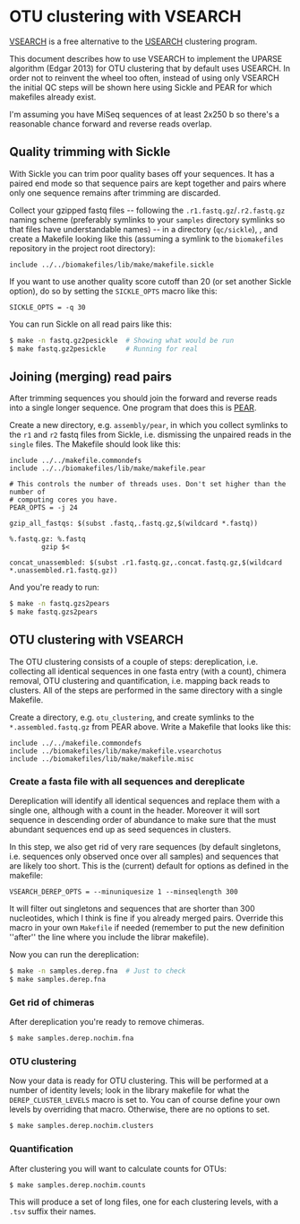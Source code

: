 # OTU clustering with VSEARCH

[VSEARCH](https://github.com/torognes/vsearch) is a free alternative to the
[USEARCH](http://drive5.com/usearch/) clustering program. 

This document describes how to use VSEARCH to implement the UPARSE algorithm 
(Edgar 2013) for OTU clustering that by default uses USEARCH. In order not to 
reinvent the wheel too often, instead of using only VSEARCH the initial QC
steps will be shown here using Sickle and PEAR for which makefiles already
exist.

I'm assuming you have MiSeq sequences of at least 2x250 b so there's a reasonable 
chance forward and reverse reads overlap.

## Quality trimming with Sickle

With Sickle you can trim poor quality bases off your sequences. It has a 
paired end mode so that sequence pairs are kept together and pairs where only
one sequence remains after trimming are discarded.

Collect your gzipped fastq files -- following the `.r1.fastq.gz`/`.r2.fastq.gz` 
naming scheme (preferably symlinks to your `samples` directory symlinks so that
files have understandable names) -- in a directory (`qc/sickle`), , and create a 
Makefile looking like this (assuming a symlink to the `biomakefiles` repository 
in the project root directory):

```make
include ../../biomakefiles/lib/make/makefile.sickle
```

If you want to use another quality score cutoff than 20 (or set another Sickle 
option), do so by setting the `SICKLE_OPTS` macro like this:

```make
SICKLE_OPTS = -q 30
```

You can run Sickle on all read pairs like this:

```bash
$ make -n fastq.gz2pesickle  # Showing what would be run
$ make fastq.gz2pesickle     # Running for real
```

## Joining (merging) read pairs

After trimming sequences you should join the forward and reverse reads into a 
single longer sequence. One program that does this is 
[PEAR](http://sco.h-its.org/exelixis/web/software/pear/).

Create a new directory, e.g. `assembly/pear`, in which you collect symlinks to
the `r1` and `r2` fastq files from Sickle, i.e. dismissing the unpaired reads in
the `single` files. The Makefile should look like this:

```make
include ../../makefile.commondefs
include ../../biomakefiles/lib/make/makefile.pear

# This controls the number of threads uses. Don't set higher than the number of
# computing cores you have.
PEAR_OPTS = -j 24

gzip_all_fastqs: $(subst .fastq,.fastq.gz,$(wildcard *.fastq))

%.fastq.gz: %.fastq
        gzip $<

concat_unassembled: $(subst .r1.fastq.gz,.concat.fastq.gz,$(wildcard *.unassembled.r1.fastq.gz))
```

And you're ready to run:

```bash
$ make -n fastq.gzs2pears
$ make fastq.gzs2pears
```

## OTU clustering with VSEARCH

The OTU clustering consists of a couple of steps: dereplication, i.e. collecting all
identical sequences in one fasta entry (with a count), chimera removal, OTU clustering
and quantification, i.e. mapping back reads to clusters. All of the steps are performed
in the same directory with a single Makefile.

Create a directory, e.g. `otu_clustering`, and create symlinks to the `*.assembled.fastq.gz`
from PEAR above. Write a Makefile that looks like this:

```make
include ../../makefile.commondefs
include ../biomakefiles/lib/make/makefile.vsearchotus
include ../biomakefiles/lib/make/makefile.misc
```

### Create a fasta file with all sequences and dereplicate

Dereplication will identify all identical sequences and replace them with a single one,
although with a count in the header. Moreover it will sort sequence in descending order
of abundance to make sure that the must abundant sequences end up as seed sequences in
clusters.

In this step, we also get rid of very rare sequences (by default singletons, i.e. sequences
only observed once over all samples) and sequences that are likely too short. This is the
(current) default for options as defined in the makefile:

```make
VSEARCH_DEREP_OPTS = --minuniquesize 1 --minseqlength 300
```

It will filter out singletons and sequences that are shorter than 300 nucleotides, which I
think is fine if you already merged pairs. Override this macro in your own <code>Makefile</code>
if needed (remember to put the new definition ''after'' the line where you include the librar
makefile).

Now you can run the dereplication:

```bash
$ make -n samples.derep.fna  # Just to check
$ make samples.derep.fna
```

### Get rid of chimeras

After dereplication you're ready to remove chimeras.

```bash
$ make samples.derep.nochim.fna
```

### OTU clustering

Now your data is ready for OTU clustering. This will be performed at a number of identity
levels; look in the library makefile for what the <code>DEREP_CLUSTER_LEVELS</code> macro
is set to. You can of course define your own levels by overriding that macro. Otherwise,
there are no options to set.

```bash
$ make samples.derep.nochim.clusters
```

### Quantification

After clustering you will want to calculate counts for OTUs:

```bash
$ make samples.derep.nochim.counts
```

This will produce a set of long files, one for each clustering levels, with a `.tsv` suffix 
their names.

